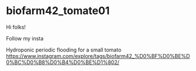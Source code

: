 # biofarm42_tomate01
Hi folks!

Follow my insta

Hydroponic periodic flooding for a small tomato
https://www.instagram.com/explore/tags/biofarm42_%D0%BF%D0%BE%D0%BC%D0%B8%D0%B4%D0%BE%D1%802/
